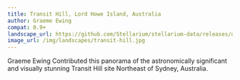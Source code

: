 ```yaml
---
title: Transit Hill, Lord Howe Island, Australia
author: Graeme Ewing
compat: 0.9+
landscape_url: https://github.com/Stellarium/stellarium-data/releases/download/landscapes/transit_hill.zip
image_url: /img/landscapes/transit-hill.jpg
---
```

Graeme Ewing Contributed this panorama of the astronomically significant and visually stunning Transit Hill site Northeast of Sydney, Australia.